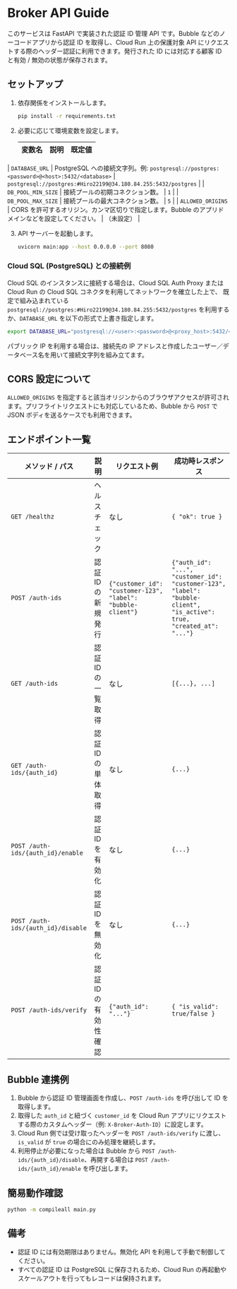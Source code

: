 # Broker API Guide

このサービスは FastAPI で実装された認証 ID 管理 API です。Bubble などのノーコードアプリから認証 ID を取得し、Cloud Run 上の保護対象 API にリクエストする際のヘッダー認証に利用できます。発行された ID には対応する顧客 ID と有効 / 無効の状態が保存されます。

## セットアップ

1. 依存関係をインストールします。
   ```bash
   pip install -r requirements.txt
   ```
2. 必要に応じて環境変数を設定します。

   | 変数名 | 説明 | 既定値 |
   | ------ | ---- | ------ |
| `DATABASE_URL` | PostgreSQL への接続文字列。例: `postgresql://postgres:<password>@<host>:5432/<database>` | `postgresql://postgres:#Hiro22199@34.180.84.255:5432/postgres` |
   | `DB_POOL_MIN_SIZE` | 接続プールの初期コネクション数。 | `1` |
   | `DB_POOL_MAX_SIZE` | 接続プールの最大コネクション数。 | `5` |
   | `ALLOWED_ORIGINS` | CORS を許可するオリジン。カンマ区切りで指定します。Bubble のアプリドメインなどを設定してください。 | （未設定） |

3. API サーバーを起動します。
   ```bash
   uvicorn main:app --host 0.0.0.0 --port 8080
   ```

### Cloud SQL (PostgreSQL) との接続例

Cloud SQL のインスタンスに接続する場合は、Cloud SQL Auth Proxy または Cloud Run の Cloud SQL コネクタを利用してネットワークを確立した上で、
既定で組み込まれている `postgresql://postgres:#Hiro22199@34.180.84.255:5432/postgres` を利用するか、`DATABASE_URL` を以下の形式で上書き指定します。

```bash
export DATABASE_URL="postgresql://<user>:<password>@<proxy_host>:5432/<database>"
```

パブリック IP を利用する場合は、接続先の IP アドレスと作成したユーザー／データベース名を用いて接続文字列を組み立てます。

## CORS 設定について

`ALLOWED_ORIGINS` を指定すると該当オリジンからのブラウザアクセスが許可されます。プリフライトリクエストにも対応しているため、Bubble から `POST` で JSON ボディを送るケースでも利用できます。

## エンドポイント一覧

| メソッド / パス | 説明 | リクエスト例 | 成功時レスポンス |
| ---------------- | ---- | ------------ | ---------------- |
| `GET /healthz` | ヘルスチェック | なし | `{ "ok": true }` |
| `POST /auth-ids` | 認証 ID の新規発行 | `{"customer_id": "customer-123", "label": "bubble-client"}` | `{"auth_id": "...", "customer_id": "customer-123", "label": "bubble-client", "is_active": true, "created_at": "..."}` |
| `GET /auth-ids` | 認証 ID の一覧取得 | なし | `[{...}, ...]` |
| `GET /auth-ids/{auth_id}` | 認証 ID の単体取得 | なし | `{...}` |
| `POST /auth-ids/{auth_id}/enable` | 認証 ID を有効化 | なし | `{...}` |
| `POST /auth-ids/{auth_id}/disable` | 認証 ID を無効化 | なし | `{...}` |
| `POST /auth-ids/verify` | 認証 ID の有効性確認 | `{"auth_id": "..."}` | `{ "is_valid": true/false }` |

## Bubble 連携例

1. Bubble から認証 ID 管理画面を作成し、`POST /auth-ids` を呼び出して ID を取得します。
2. 取得した `auth_id` と紐づく `customer_id` を Cloud Run アプリにリクエストする際のカスタムヘッダー（例: `X-Broker-Auth-ID`）に設定します。
3. Cloud Run 側では受け取ったヘッダーを `POST /auth-ids/verify` に渡し、`is_valid` が `true` の場合にのみ処理を継続します。
4. 利用停止が必要になった場合は Bubble から `POST /auth-ids/{auth_id}/disable`、再開する場合は `POST /auth-ids/{auth_id}/enable` を呼び出します。

## 簡易動作確認

```bash
python -m compileall main.py
```

## 備考

- 認証 ID には有効期限はありません。無効化 API を利用して手動で制御してください。
- すべての認証 ID は PostgreSQL に保存されるため、Cloud Run の再起動やスケールアウトを行ってもレコードは保持されます。
